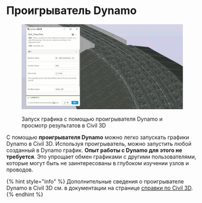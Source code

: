 # Проигрыватель Dynamo

<figure><img src="../.gitbook/assets/Rail_PlaceTies_Player (1).gif" alt=""><figcaption><p>Запуск графика с помощью проигрывателя Dynamo и просмотр результатов в Civil 3D</p></figcaption></figure>

С помощью **проигрывателя Dynamo** можно легко запускать графики Dynamo в Civil 3D. Используя проигрыватель, можно запустить любой созданный в Dynamo график. **Опыт работы с Dynamo для этого не требуется**. Это упрощает обмен графиками с другими пользователями, которые могут быть не заинтересованы в глубоком изучении узлов и проводов.

{% hint style="info" %}
 Дополнительные сведения о проигрывателе Dynamo в Civil 3D см. в документации на странице [справки по Civil 3D](https://help.autodesk.com/view/CIV3D/2024/RUS/?guid=Civil3D_Dynamo_Dynamo_Player_html). 
{% endhint %}
